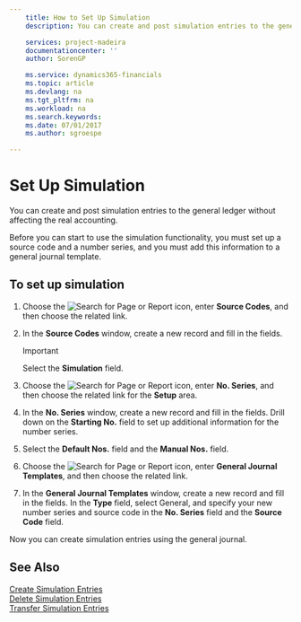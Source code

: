 ```yaml
---
    title: How to Set Up Simulation
    description: You can create and post simulation entries to the general ledger without affecting the real accounting.

    services: project-madeira 
    documentationcenter: ''
    author: SorenGP

    ms.service: dynamics365-financials
    ms.topic: article
    ms.devlang: na
    ms.tgt_pltfrm: na
    ms.workload: na
    ms.search.keywords:
    ms.date: 07/01/2017
    ms.author: sgroespe

---
```

# Set Up Simulation
You can create and post simulation entries to the general ledger without affecting the real accounting.  

Before you can start to use the simulation functionality, you must set up a source code and a number series, and you must add this information to a general journal template.  

## To set up simulation  

1.  Choose the ![Search for Page or Report](../../media/ui-search/search_small.png "Search for Page or Report icon") icon, enter **Source Codes**, and then choose the related link.  
2.  In the **Source Codes** window, create a new record and fill in the fields.  

    > [!IMPORTANT]  
    >  Select the **Simulation** field.  

3.  Choose the ![Search for Page or Report](../../media/ui-search/search_small.png "Search for Page or Report icon") icon, enter **No. Series**, and then choose the related link for the **Setup** area.  
4.  In the **No. Series** window, create a new record and fill in the fields. Drill down on the **Starting No.** field to set up additional information for the number series.  
5.  Select the **Default Nos.** field and the **Manual Nos.** field.  
6.  Choose the ![Search for Page or Report](../../media/ui-search/search_small.png "Search for Page or Report icon") icon, enter **General Journal Templates**, and then choose the related link.  
7.  In the **General Journal Templates** window, create a new record and fill in the fields. In the **Type** field, select General, and specify your new number series and source code in the **No. Series** field and the **Source Code** field.  

Now you can create simulation entries using the general journal.  

## See Also  
 [Create Simulation Entries](how-to-create-simulation-entries.md)   
 [Delete Simulation Entries](how-to-delete-simulation-entries.md)   
 [Transfer Simulation Entries](how-to-transfer-simulation-entries.md)
